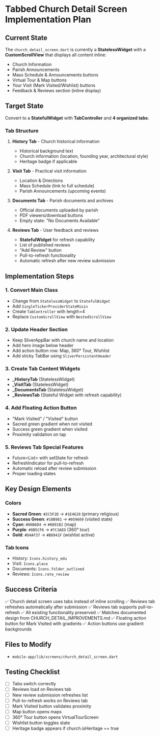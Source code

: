 # Tabbed Church Detail Screen Implementation Plan

## Current State
The `church_detail_screen.dart` is currently a **StatelessWidget** with a **CustomScrollView** that displays all content inline:
- Church Information
- Parish Announcements
- Mass Schedule & Announcements buttons
- Virtual Tour & Map buttons
- Your Visit (Mark Visited/Wishlist) buttons
- Feedback & Reviews section (inline display)

## Target State
Convert to a **StatefulWidget** with **TabController** and **4 organized tabs**:

### Tab Structure
1. **History Tab** - Church historical information
   - Historical background text
   - Church information (location, founding year, architectural style)
   - Heritage badge if applicable

2. **Visit Tab** - Practical visit information
   - Location & Directions
   - Mass Schedule (link to full schedule)
   - Parish Announcements (upcoming events)

3. **Documents Tab** - Parish documents and archives
   - Official documents uploaded by parish
   - PDF viewers/download buttons
   - Empty state: "No Documents Available"

4. **Reviews Tab** - User feedback and reviews
   - **StatefulWidget** for refresh capability
   - List of published reviews
   - "Add Review" button
   - Pull-to-refresh functionality
   - Automatic refresh after new review submission

## Implementation Steps

### 1. Convert Main Class
- Change from `StatelessWidget` to `StatefulWidget`
- Add `SingleTickerProviderStateMixin`
- Create `TabController` with length=4
- Replace `CustomScrollView` with `NestedScrollView`

### 2. Update Header Section
- Keep SliverAppBar with church name and location
- Add hero image below header
- Add action button row: Map, 360° Tour, Wishlist
- Add sticky TabBar using `SliverPersistentHeader`

### 3. Create Tab Content Widgets
- **_HistoryTab** (StatelessWidget)
- **_VisitTab** (StatelessWidget)
- **_DocumentsTab** (StatelessWidget)
- **_ReviewsTab** (Stateful Widget with refresh capability)

### 4. Add Floating Action Button
- "Mark Visited" / "Visited" button
- Sacred green gradient when not visited
- Success green gradient when visited
- Proximity validation on tap

### 5. Reviews Tab Special Features
- Future<List<Feedback>> with setState for refresh
- RefreshIndicator for pull-to-refresh
- Automatic reload after review submission
- Proper loading states

## Key Design Elements

### Colors
- **Sacred Green**: `#2C5F2D` → `#1E4620` (primary religious)
- **Success Green**: `#10B981` → `#059669` (visited state)
- **Cyan**: `#06B6D4` → `#0891B2` (map)
- **Purple**: `#8B5CF6` → `#7C3AED` (360° tour)
- **Gold**: `#D4AF37` → `#B8941F` (wishlist active)

### Tab Icons
- History: `Icons.history_edu`
- Visit: `Icons.place`
- Documents: `Icons.folder_outlined`
- Reviews: `Icons.rate_review`

## Success Criteria
✅ Church detail screen uses tabs instead of inline scrolling
✅ Reviews tab refreshes automatically after submission
✅ Reviews tab supports pull-to-refresh
✅ All existing functionality preserved
✅ Matches documented design from CHURCH_DETAIL_IMPROVEMENTS.md
✅ Floating action button for Mark Visited with gradients
✅ Action buttons use gradient backgrounds

## Files to Modify
- `mobile-app/lib/screens/church_detail_screen.dart`

## Testing Checklist
- [ ] Tabs switch correctly
- [ ] Reviews load on Reviews tab
- [ ] New review submission refreshes list
- [ ] Pull-to-refresh works on Reviews tab
- [ ] Mark Visited button validates proximity
- [ ] Map button opens maps
- [ ] 360° Tour button opens VirtualTourScreen
- [ ] Wishlist button toggles state
- [ ] Heritage badge appears if church.isHeritage == true
